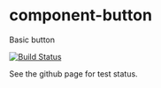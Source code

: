 component-button
================

Basic button

[![Build Status](https://travis-ci.org/mozilla-appmaker/component-button.png)](https://travis-ci.org/mozilla-appmaker/component-button)

See the github page for test status.
